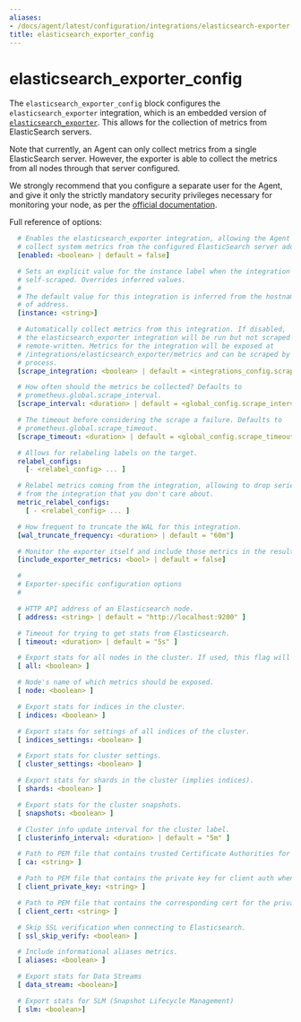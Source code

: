 ```yaml
---
aliases:
- /docs/agent/latest/configuration/integrations/elasticsearch-exporter-config/
title: elasticsearch_exporter_config
---
```


# elasticsearch_exporter_config

The `elasticsearch_exporter_config` block configures the `elasticsearch_exporter` integration,
which is an embedded version of
[`elasticsearch_exporter`](https://github.com/prometheus-community/elasticsearch_exporter). This allows for
the collection of metrics from ElasticSearch servers.

Note that currently, an Agent can only collect metrics from a single ElasticSearch server.
However, the exporter is able to collect the metrics from all nodes through that server configured.

We strongly recommend that you configure a separate user for the Agent, and give it only the strictly mandatory
security privileges necessary for monitoring your node, as per the [official documentation](https://github.com/prometheus-community/elasticsearch_exporter#elasticsearch-7x-security-privileges).

Full reference of options:

```yaml
  # Enables the elasticsearch_exporter integration, allowing the Agent to automatically
  # collect system metrics from the configured ElasticSearch server address
  [enabled: <boolean> | default = false]

  # Sets an explicit value for the instance label when the integration is
  # self-scraped. Overrides inferred values.
  #
  # The default value for this integration is inferred from the hostname portion
  # of address.
  [instance: <string>]

  # Automatically collect metrics from this integration. If disabled,
  # the elasticsearch_exporter integration will be run but not scraped and thus not
  # remote-written. Metrics for the integration will be exposed at
  # /integrations/elasticsearch_exporter/metrics and can be scraped by an external
  # process.
  [scrape_integration: <boolean> | default = <integrations_config.scrape_integrations>]

  # How often should the metrics be collected? Defaults to
  # prometheus.global.scrape_interval.
  [scrape_interval: <duration> | default = <global_config.scrape_interval>]

  # The timeout before considering the scrape a failure. Defaults to
  # prometheus.global.scrape_timeout.
  [scrape_timeout: <duration> | default = <global_config.scrape_timeout>]

  # Allows for relabeling labels on the target.
  relabel_configs:
    [- <relabel_config> ... ]

  # Relabel metrics coming from the integration, allowing to drop series
  # from the integration that you don't care about.
  metric_relabel_configs:
    [ - <relabel_config> ... ]

  # How frequent to truncate the WAL for this integration.
  [wal_truncate_frequency: <duration> | default = "60m"]

  # Monitor the exporter itself and include those metrics in the results.
  [include_exporter_metrics: <bool> | default = false]

  #
  # Exporter-specific configuration options
  #

  # HTTP API address of an Elasticsearch node.
  [ address: <string> | default = "http://localhost:9200" ]

  # Timeout for trying to get stats from Elasticsearch.
  [ timeout: <duration> | default = "5s" ]

  # Export stats for all nodes in the cluster. If used, this flag will override the flag `node`.
  [ all: <boolean> ]

  # Node's name of which metrics should be exposed.
  [ node: <boolean> ]

  # Export stats for indices in the cluster.
  [ indices: <boolean> ]

  # Export stats for settings of all indices of the cluster.
  [ indices_settings: <boolean> ]

  # Export stats for cluster settings.
  [ cluster_settings: <boolean> ]

  # Export stats for shards in the cluster (implies indices).
  [ shards: <boolean> ]

  # Export stats for the cluster snapshots.
  [ snapshots: <boolean> ]

  # Cluster info update interval for the cluster label.
  [ clusterinfo_interval: <duration> | default = "5m" ]

  # Path to PEM file that contains trusted Certificate Authorities for the Elasticsearch connection.
  [ ca: <string> ]

  # Path to PEM file that contains the private key for client auth when connecting to Elasticsearch.
  [ client_private_key: <string> ]

  # Path to PEM file that contains the corresponding cert for the private key to connect to Elasticsearch.
  [ client_cert: <string> ]

  # Skip SSL verification when connecting to Elasticsearch.
  [ ssl_skip_verify: <boolean> ]

  # Include informational aliases metrics.
  [ aliases: <boolean> ]

  # Export stats for Data Streams
  [ data_stream: <boolean>]

  # Export stats for SLM (Snapshot Lifecycle Management)
  [ slm: <boolean>]





```
